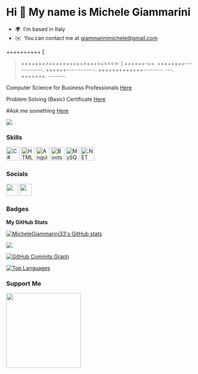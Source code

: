 Hi 👋 My name is Michele Giammarini
===================================

* 🌍  I'm based in Italy
* ✉️  You can contact me at [giammarinimichele@gmail.com](mailto:giammarinimichele@gmail.com)


++++++++++
[
>+++++++>++++++++++>+++>+<<<<-
]
>++++++-++.
++++++++------------. 
++++++------------. 
+++++++++++++--------.
---.
+++++++.
-------.

Computer Science for Business Professionals [Here](https://certificates.cs50.io/dd22c329-4bd1-4477-86b3-60c953e3e899.pdf?size=letter)
 
Problem Solving (Basic) Certificate [Here](https://www.hackerrank.com/certificates/50fb32da8bc7)

#Ask me something [Here](https://github.com/MicheleGiammarini/my/issues/1)



<a href="https://www.github.com/MicheleGiammarini33" target="_blank" rel="noreferrer"><img
src="https://img.shields.io/github/followers/MicheleGiammarini33?logo=github&style=for-the-badge&color=6366f1&labelColor=1c1917" /></a>

### Skills

<p align="left">
<a href="https://docs.microsoft.com/en-us/dotnet/csharp/" target="_blank" rel="noreferrer"><img src="https://raw.githubusercontent.com/danielcranney/readme-generator/main/public/icons/skills/csharp-colored.svg" width="36" height="36" alt="C#" /></a>
<a href="https://developer.mozilla.org/en-US/docs/Glossary/HTML5" target="_blank" rel="noreferrer"><img src="https://raw.githubusercontent.com/danielcranney/readme-generator/main/public/icons/skills/html5-colored.svg" width="36" height="36" alt="HTML5" /></a>
<a href="https://angular.io/" target="_blank" rel="noreferrer"><img src="https://raw.githubusercontent.com/danielcranney/readme-generator/main/public/icons/skills/angularjs-colored.svg" width="36" height="36" alt="Angular" /></a>
<a href="https://getbootstrap.com/" target="_blank" rel="noreferrer"><img src="https://raw.githubusercontent.com/danielcranney/readme-generator/main/public/icons/skills/bootstrap-colored.svg" width="36" height="36" alt="Bootstrap" /></a>
<a href="https://www.mysql.com/" target="_blank" rel="noreferrer"><img src="https://raw.githubusercontent.com/danielcranney/readme-generator/main/public/icons/skills/mysql-colored.svg" width="36" height="36" alt="MySQL" /></a>
<a href="https://dotnet.microsoft.com/en-us/" target="_blank" rel="noreferrer"><img src="https://raw.githubusercontent.com/danielcranney/readme-generator/main/public/icons/skills/dot-net-colored.svg" width="36" height="36" alt=".NET" /></a>
</p>


### Socials

<p align="left"> <a href="https://www.github.com/MicheleGiammarini33" target="_blank" rel="noreferrer"><img src="https://raw.githubusercontent.com/danielcranney/readme-generator/main/public/icons/socials/github.svg" width="32" height="32" /></a> <a href="https://www.linkedin.com/in/michele-giammarini-847881178" target="_blank" rel="noreferrer"><img src="https://raw.githubusercontent.com/danielcranney/readme-generator/main/public/icons/socials/linkedin.svg" width="32" height="32" /></a></p>

### Badges

<b>My GitHub Stats</b>

<a href="http://www.github.com/MicheleGiammarini33"><img src="https://github-readme-stats.vercel.app/api?username=MicheleGiammarini33&show_icons=true&hide=&count_private=true&title_color=0891b2&text_color=14b8a6&icon_color=6366f1&bg_color=1c1917&hide_border=true&show_icons=true" alt="MicheleGiammarini33's GitHub stats" /></a>

<a href="http://www.github.com/MicheleGiammarini33"><img src="https://github-readme-streak-stats.herokuapp.com/?user=MicheleGiammarini33&stroke=14b8a6&background=1c1917&ring=0891b2&fire=0891b2&currStreakNum=14b8a6&currStreakLabel=0891b2&sideNums=14b8a6&sideLabels=14b8a6&dates=14b8a6&hide_border=true" /></a>

<a href="http://www.github.com/MicheleGiammarini33"><img src="https://activity-graph.herokuapp.com/graph?username=MicheleGiammarini33&bg_color=1c1917&color=14b8a6&line=6366f1&point=14b8a6&area_color=1c1917&area=true&hide_border=true&custom_title=GitHub%20Commits%20Graph" alt="GitHub Commits Graph" /></a>

<a href="https://github.com/MicheleGiammarini33" align="left"><img src="https://github-readme-stats.vercel.app/api/top-langs/?username=MicheleGiammarini33&langs_count=10&title_color=0891b2&text_color=14b8a6&icon_color=6366f1&bg_color=1c1917&hide_border=true&locale=en&custom_title=Top%20%Languages" alt="Top Languages" /></a>

### Support Me

<a href="https://www.buymeacoffee.com/MicheleGiamma"><img src="https://cdn.buymeacoffee.com/buttons/v2/default-yellow.png" width="200" /></a>
